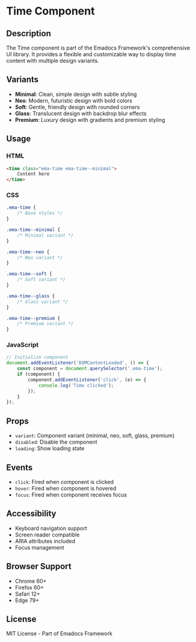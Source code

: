 # Time Component

## Description
The Time component is part of the Emadocs Framework's comprehensive UI library. It provides a flexible and customizable way to display time content with multiple design variants.

## Variants
- **Minimal**: Clean, simple design with subtle styling
- **Neo**: Modern, futuristic design with bold colors
- **Soft**: Gentle, friendly design with rounded corners
- **Glass**: Translucent design with backdrop blur effects
- **Premium**: Luxury design with gradients and premium styling

## Usage

### HTML
```html
<time class="ema-time ema-time--minimal">
    Content here
</time>
```

### CSS
```css
.ema-time {
    /* Base styles */
}

.ema-time--minimal {
    /* Minimal variant */
}

.ema-time--neo {
    /* Neo variant */
}

.ema-time--soft {
    /* Soft variant */
}

.ema-time--glass {
    /* Glass variant */
}

.ema-time--premium {
    /* Premium variant */
}
```

### JavaScript
```javascript
// Initialize component
document.addEventListener('DOMContentLoaded', () => {
    const component = document.querySelector('.ema-time');
    if (component) {
        component.addEventListener('click', (e) => {
            console.log('Time clicked');
        });
    }
});
```

## Props
- `variant`: Component variant (minimal, neo, soft, glass, premium)
- `disabled`: Disable the component
- `loading`: Show loading state

## Events
- `click`: Fired when component is clicked
- `hover`: Fired when component is hovered
- `focus`: Fired when component receives focus

## Accessibility
- Keyboard navigation support
- Screen reader compatible
- ARIA attributes included
- Focus management

## Browser Support
- Chrome 60+
- Firefox 60+
- Safari 12+
- Edge 79+

## License
MIT License - Part of Emadocs Framework
